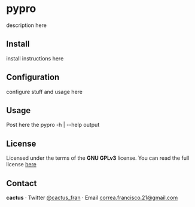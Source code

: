 # pypro

description here

Install
-------

install instructions here

Configuration
-------------

configure stuff and usage here

Usage
-----

Post here the pypro -h | --help output

License
-------

Licensed under the terms of the **GNU GPLv3** license.
You can read the full license [here](https://www.gnu.org/licenses/gpl-3.0.html)

Contact
-------

**cactus** 
· Twitter [@cactus_fran](https://twitter.com/cactus_fran) 
· Email <correa.francisco.21@gmail.com>

